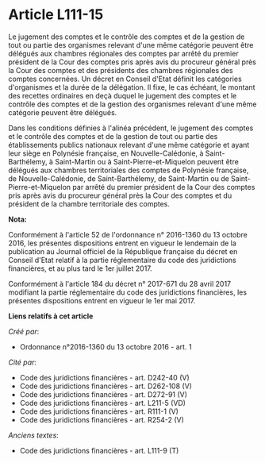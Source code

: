 # Article L111-15

Le jugement des comptes et le contrôle des comptes et de la gestion de tout ou partie des organismes relevant d'une même
catégorie peuvent être délégués aux chambres régionales des comptes par arrêté du premier président de la Cour des comptes
pris après avis du procureur général près la Cour des comptes et des présidents des chambres régionales des comptes
concernées. Un décret en Conseil d'Etat définit les catégories d'organismes et la durée de la délégation. Il fixe, le cas
échéant, le montant des recettes ordinaires en deçà duquel le jugement des comptes et le contrôle des comptes et de la
gestion des organismes relevant d'une même catégorie peuvent être délégués. 

Dans les conditions définies à l'alinéa précédent, le jugement des comptes et le contrôle des comptes et de la gestion de
tout ou partie des établissements publics nationaux relevant d'une même catégorie et ayant leur siège en Polynésie française,
en Nouvelle-Calédonie, à Saint-Barthélemy, à Saint-Martin ou à Saint-Pierre-et-Miquelon peuvent être délégués aux chambres
territoriales des comptes de Polynésie française, de Nouvelle-Calédonie, de Saint-Barthélemy, de Saint-Martin ou de Saint-
Pierre-et-Miquelon par arrêté du premier président de la Cour des comptes pris après avis du procureur général près la Cour
des comptes et du président de la chambre territoriale des comptes.

**Nota:**

Conformément à l'article 52 de l'ordonnance n° 2016-1360 du 13 octobre 2016, les présentes dispositions entrent en vigueur le
lendemain de la publication au Journal officiel de la République française du décret en Conseil d'Etat relatif à la partie
réglementaire du code des juridictions financières, et au plus tard le 1er juillet 2017.

Conformément à l'article 184 du décret n° 2017-671 du 28 avril 2017 modifiant la partie réglementaire du code des
juridictions financières, les présentes dispositions entrent en vigueur le 1er mai 2017.

**Liens relatifs à cet article**

_Créé par_:

  - Ordonnance n°2016-1360 du 13 octobre 2016 - art. 1

_Cité par_:

  - Code des juridictions financières - art. D242-40 (V)
  - Code des juridictions financières - art. D262-108 (V)
  - Code des juridictions financières - art. D272-91 (V)
  - Code des juridictions financières - art. L211-5 (VD)
  - Code des juridictions financières - art. R111-1 (V)
  - Code des juridictions financières - art. R254-2 (V)

_Anciens textes_:

  - Code des juridictions financières - art. L111-9 (T)
